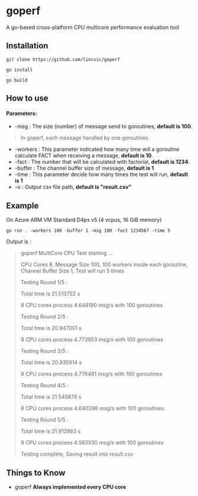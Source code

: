 # goperf
A go-based cross-platform CPU multicore performance evaluation tool
## Installation
``git clone https://github.com/lincvic/goperf``

``go install``

``go build``

## How to use
#### Parameters:
* -msg : The size (number) of message send to goroutines, **default is 100**.
> In goperf, each message handled by one goroutines.
* -workers : This parameter indicated how many time will a goroutine calculate FACT when receiving a message, **default is 10**.
* -fact : The number that will be calculated with factorial, **default is 1234**.
* -buffer : The channel buffer size of message, **default is 1**
* -time : This parameter decide how many times the test will run, **default is 1**
* -o : Output csv file path, **default is "result.csv"**

## Example
On Azure ARM VM Standard D4ps v5 (4 vcpus, 16 GiB memory)

``go run . -workers 100 -buffer 1 -msg 100 -fact 1234567 -time 5``

Output is :

> goperf MultiCore CPU Test starting ...
>
>CPU Cores 8, Message Size 100, 100 workers inside each goroutine, Channel Buffer Size 1, Test will run 5 times
>
>Testing Round 1/5 :
> 
>Total time is 21.513752 s
> 
>8 CPU cores process 4.648190 msg/s with 100 goroutines
>
>Testing Round 2/5 :
> 
>Total time is 20.947001 s
> 
>8 CPU cores process 4.773953 msg/s with 100 goroutines
> 
>Testing Round 3/5 :
> 
>Total time is 20.935914 s
> 
>8 CPU cores process 4.776481 msg/s with 100 goroutines
> 
>Testing Round 4/5 :
> 
>Total time is 21.549876 s
> 
>8 CPU cores process 4.640398 msg/s with 100 goroutines
> 
>Testing Round 5/5 :
> 
>Total time is 21.912863 s
> 
>8 CPU cores process 4.563530 msg/s with 100 goroutines
> 
>Testing complete, Saving result into result.csv
## Things to Know
* goperf **Always implemented every CPU core**